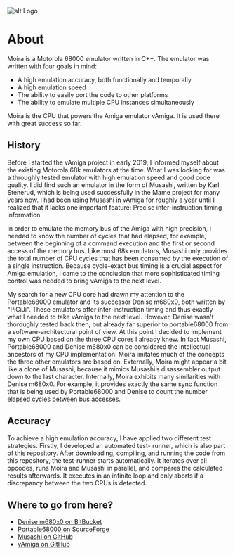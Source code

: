 ![alt Logo](http://www.dirkwhoffmann.de/vAMIGA/pics/MoiraBanner2.png)

# About

Moira is a Motorola 68000 emulator written in C++. The emulator was written with four goals in mind: 

- A high emulation accuracy, both functionally and temporally
- A high emulation speed
- The ability to easily port the code to other platforms
- The ability to emulate multiple CPU instances simultaneously

Moira is the CPU that powers the Amiga emulator vAmiga. It is used there with great success so far. 

## History

Before I started the vAmiga project in early 2019, I informed myself about the existing Motorola 68k emulators at the time. What I was looking for was a throughly tested emulator with high emulation speed and good code quality. I did find such an emulator in the form of Musashi, written by Karl Stenerud, which is being used successfully in the Mame project for many years now. I had been using Musashi in vAmiga for roughly a year until I realized that it lacks one important feature: Precise inter-instruction timing information.

In order to emulate the memory bus of the Amiga with high precision, I needed to know the number of cycles that had elapsed, for example, between the beginning of a command execution and the first or second access of the memory bus. Like most 68k emulators, Musashi only provides the total number of CPU cycles that has been consumed by the execution of a single instruction. Because cycle-exact bus timing is a crucial aspect for Amiga emulation, I came to the conclusion that more sophisticated timing control was needed to bring vAmiga to the next level.

My search for a new CPU core had drawn my attention to the Portable68000 emulator and its successor Denise m680x0, both written by "PiCiJi". These emulators offer inter-instruction timing and thus exactly what I needed to take vAmiga to the next level. However, Denise wasn't thoroughly tested back then, but  already far superior to portable68000 from a software-architectural point of view.  At this point I decided to implement my own CPU based on the three CPU cores I already knew. In fact Musashi, Portable68000 and Denise m680x0 can be considered the intellectual ancestors of my CPU implementation: Moira imitates much of the concepts the three other emulators are based on. Externally, Moira might appear a bit like a clone of Musashi, because it mimics Musashi’s disassembler output down to the last character. Internally, Moira exhibits  many similarities with Denise m680x0. For example, it provides exactly the same sync function that is being used by Portable68000 and Denise to count the number elapsed cycles between bus accesses. 
  
## Accuracy

To achieve a high emulation accuracy, I have applied two different test strategies. Firstly, I developed an automated test- runner, which is also part of this repository. After downloading, compiling, and running the code from this repository, the test-runner starts automatically. It iterates over all opcodes, runs Moira and Musashi in parallel, and compares the calculated results afterwards. It executes in an infinite loop and only aborts if a discrepancy between the two CPUs is detected.

   
## Where to go from here?

- [Denise m680x0 on BitBucket](https://bitbucket.org/piciji/denise/src/master/emulation/processor)
- [Portable68000 on SourceForge](https://sourceforge.net/projects/portable68000)
- [Musashi on GitHub](https://github.com/kstenerud/Musashi)
- [vAmiga on GitHub](https://github.com/dirkwhoffmann/vAMIGA)
